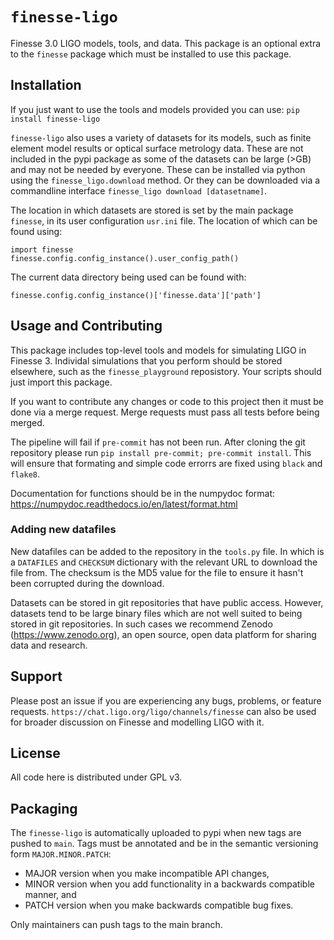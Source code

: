 # `finesse-ligo`

Finesse 3.0 LIGO models, tools, and data. This package is an optional extra to the `finesse` package which must be installed to use this package.

## Installation

If you just want to use the tools and models provided you can use: `pip install finesse-ligo`

`finesse-ligo` also uses a variety of datasets for its models, such as finite element model results or optical surface metrology data. These are not included in the pypi package as some of the datasets can be large (>GB) and may not be needed by everyone. These can be installed via python using the `finesse_ligo.download` method. Or they can be downloaded via a commandline interface `finesse_ligo download [datasetname]`.

The location in which datasets are stored is set by the main package `finesse`, in its user configuration `usr.ini` file. The location of which can be found using:

```
import finesse
finesse.config.config_instance().user_config_path()
```

The current data directory being used can be found with:

```
finesse.config.config_instance()['finesse.data']['path']
```

## Usage and Contributing
This package includes top-level tools and models for simulating LIGO in Finesse 3. Individal simulations that you perform should be stored elsewhere, such as the `finesse_playground` reposistory. Your scripts should just import this package.

If you want to contribute any changes or code to this project then it must be done via a merge request. Merge requests must pass all tests before being merged.

The pipeline will fail if `pre-commit` has not been run. After cloning the git repository please run `pip install pre-commit; pre-commit install`. This will ensure that formating and simple code errorrs are fixed using `black` and `flake8`.

Documentation for functions should be in the numpydoc format: https://numpydoc.readthedocs.io/en/latest/format.html

### Adding new datafiles

New datafiles can be added to the repository in the `tools.py` file. In which is a `DATAFILES` and `CHECKSUM` dictionary with the relevant URL to download the file from. The checksum is the MD5 value for the file to ensure it hasn't been corrupted during the download.

Datasets can be stored in git repositories that have public access. However, datasets tend to be large binary files which are not well suited to being stored in git repositories. In such cases we recommend Zenodo (https://www.zenodo.org), an open source, open data platform for sharing data and research.

## Support
Please post an issue if you are experiencing any bugs, problems, or feature requests. `https://chat.ligo.org/ligo/channels/finesse` can also be used for broader discussion on Finesse and modelling LIGO with it.

## License
All code here is distributed under GPL v3.

## Packaging

The `finesse-ligo` is automatically uploaded to pypi when new tags are pushed to `main`. Tags must be annotated and be in the semantic versioning form `MAJOR.MINOR.PATCH`:

- MAJOR version when you make incompatible API changes,
- MINOR version when you add functionality in a backwards compatible manner, and
- PATCH version when you make backwards compatible bug fixes.

Only maintainers can push tags to the main branch.
